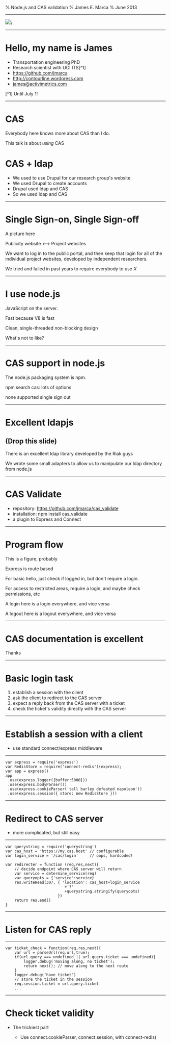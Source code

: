 % Node.js and CAS validation
% James E. Marca
% June 2013

--------------------

![](figs/who_are_you.png)\


------------------

# Hello, my name is James

* Transportation engineering PhD
* Research scientist with UCI ITS[^1]
* https://github.com/jmarca
* http://contourline.wordpress.com
* james@activimetrics.com

[^1] Until July 1!

--------------

# CAS

Everybody here knows more about CAS than I do.

This talk is about *using* CAS

# CAS + ldap

* We used to use Drupal for our research group's website
* We used Drupal to create accounts
* Drupal used ldap and CAS
* So we used ldap and CAS

------------------

# Single Sign-on, Single Sign-off

A picture here

Publicity website  <-->  Project websites

We want to log in to the public portal, and then keep that login for
all of the individual project websites, developed by independent
researchers.

We tried and failed in past years to require everybody to use
*X*

----------------------

# I use node.js

JavaScript on the server.

Fast because V8 is fast

Clean, single-threaded non-blocking design

What's not to like?

----------------------

# CAS support in node.js

The node.js packaging system is npm.

npm search cas:  lots of options

none supported single sign out

----------------------

# Excellent ldapjs

## (Drop this slide)

There is an excellent ldap library developed by the Riak guys

We wrote some small adapters to allow us to manipulate our ldap
directory from node.js

----------------------

# CAS Validate

* repository:  https://github.com/jmarca/cas_validate
* installation: npm install cas_validate
* a plugin to Express and Connect

---------------------

# Program flow

This is a figure, probably

Express is route based

For basic hello, just check if logged in, but don't require a login.

For access to restricted areas, require a login, and maybe check
permissions, etc

A login here is a login everywhere, and vice versa

A logout here is a logout everywhere, and vice versa

------------------------

# CAS documentation is excellent

Thanks

-------------------------

# Basic login task

1. establish a session with the client
2. ask the client to redirect to the CAS server
3. expect a reply back from the CAS server with a ticket
4. check the ticket's validity directly with the CAS server

-----------------------------

# Establish a session with a client

* use standard connect/express middleware

-----------------------------

```
var express = require('express')
var RedisStore = require('connect-redis')(express);
var app = express()
app
 .use(express.logger({buffer:5000}))
 .use(express.bodyParser())
 .use(express.cookieParser('tall barley defeated napoleon'))
 .use(express.session({ store: new RedisStore }))

```

-----------------------------

# Redirect to CAS server

* more complicated, but still easy

-----------------------------
```
var querystring = require('querystring')
var cas_host = 'https://my.cas.host' // configurable
var login_service = '/cas/login'     // oops, hardcoded!

var redirecter = function (req,res,next){
    // decide endpoint where CAS server will return
    var service = determine_service(req)
    var queryopts = {'service':service}
    res.writeHead(307, { 'location': cas_host+login_service
                          +'?'
                          +querystring.stringify(queryopts)
                       })
    return res.end()
}
```

-----------------------------

# Listen for CAS reply

-----------------------------

```
var ticket_check = function(req,res,next){
    var url = parseUrl(req.url,true);
    if(url.query === undefined || url.query.ticket === undefined){
        logger.debug('moving along, no ticket');
        return next(); // move along to the next route
    }
    logger.debug('have ticket')
    // store the ticket in the session
    req.session.ticket = url.query.ticket
    ...

```
-----------------------------

# Check ticket validity

* The trickiest part

   * Use connect.cookieParser,
    connect.session, with connect-redis)
